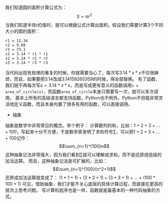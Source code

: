 我们知道圆的面积计算公式为：
$$S = πr^2$$
当我们知道半径r的值时，就可以根据公式计算出面积。假设我们需要计算3个不同大小的圆的面积：
```
r1 = 12.34
r2 = 9.08
r3 = 73.1
s1 = 3.14 * r1 * r1
s2 = 3.14 * r2 * r2
s3 = 3.14 * r3 * r3
```
当代码出现有规律的重复的时候，你就需要当心了，每次写$3.14 * x * x$不仅很麻烦，而且，如果要把$3.14$改成$3.14159265359$的时候，得全部替换。
有了函数，我们就不再每次写$s = 3.14 * x * x$，而是写成更有意义的函数调用`s = area_of_circle(x)`，而函数`area_of_circle`本身只需要写一次，就可以多次调用。
基本上所有的高级语言都支持函数，Python也不例外。Python不但能非常灵活地定义函数，而且本身内置了很多有用的函数，可以直接调用。

+ 抽象

抽象是数学中非常常见的概念。举个例子：
计算数列的和，比如：$1 + 2 + 3 + ... + 100$，写起来十分不方便，于是数学家发明了求和符号$\sum$，可以把$1 + 2 + 3 + ... + 100$记作：
$$\sum_{n=1}^{100}n$$
这种抽象记法非常强大，因为我们看到$\sum$就可以理解成求和，而不是还原成低级的加法运算。
而且，这种抽象记法是可扩展的，比如：
$$\sum_{n=1}^{100}(n^2+1)$$
还原成加法运算就变成了：
$(1*1 + 1) + (2*2 + 1) + (3*3 + 1) + ... + (100*100 + 1)$
可见，借助抽象，我们才能不关心底层的具体计算过程，而直接在更高的层次上思考问题。
写计算机程序也是一样，函数就是最基本的一种代码抽象的方式。


